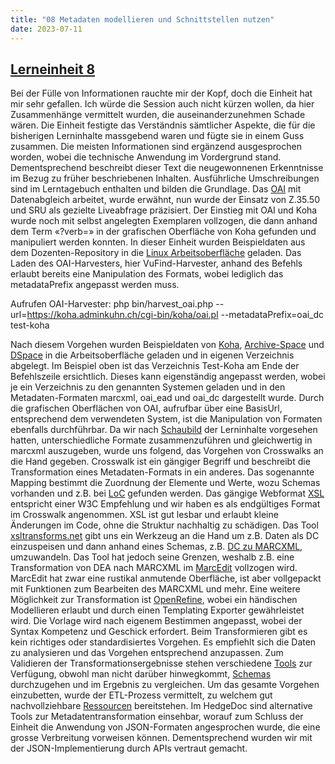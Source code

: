 ```yaml
---
title: "08 Metadaten modellieren und Schnittstellen nutzen"
date: 2023-07-11
---
```

## [Lerneinheit 8](https://pad.gwdg.de/1a2uYR-wRziCkvy3RL6gjA#)

Bei der Fülle von Informationen rauchte mir der Kopf, doch die Einheit hat mir sehr gefallen. Ich würde die Session auch nicht kürzen wollen, da hier Zusammenhänge vermittelt wurden, die auseinanderzunehmen Schade wären. Die Einheit festigte das Verständnis sämtlicher Aspekte, die für die bisherigen Lerninhalte massgebend waren und fügte sie in einem Guss zusammen. Die meisten Informationen sind ergänzend ausgesprochen worden, wobei die technische Anwendung im Vordergrund stand. Dementsprechend beschreibt dieser Text die neugewonnenen Erkenntnisse im Bezug zu früher beschriebenen Inhalten. Ausführliche Umschreibungen sind im Lerntagebuch enthalten und bilden die Grundlage. Das [OAI](https://shkrms.github.io/lerntagebuch_bain/2023/07/11/tag5.html) mit Datenabgleich arbeitet, wurde erwähnt, nun wurde der Einsatz von Z.35.50 und SRU als gezielte Liveabfrage präzisiert. Der Einstieg mit OAI und Koha wurde noch mit selbst angelegten Exemplaren vollzogen, die dann anhand dem Term «?verb=» in der grafischen Oberfläche von Koha gefunden und manipuliert werden konnten. In dieser Einheit wurden Beispieldaten aus dem Dozenten-Repository in die [Linux Arbeitsoberfläche](https://shkrms.github.io/lerntagebuch_bain/2023/07/11/tag2.html) geladen. Das Laden des OAI-Harvesters, hier VuFind-Harvester, anhand des Befehls erlaubt bereits eine Manipulation des Formats, wobei lediglich das metadataPrefix angepasst werden muss. 

Aufrufen OAI-Harvester: php bin/harvest_oai.php --url=https://koha.adminkuhn.ch/cgi-bin/koha/oai.pl --metadataPrefix=oai_dc test-koha

Nach diesem Vorgehen wurden Beispieldaten von [Koha](https://shkrms.github.io/lerntagebuch_bain/2023/07/11/tag4.html), [Archive-Space](https://shkrms.github.io/lerntagebuch_bain/2023/07/11/tag6.html) und [DSpace](https://shkrms.github.io/lerntagebuch_bain/2023/07/11/tag7.html) in die Arbeitsoberfläche geladen und in eigenen Verzeichnis abgelegt. Im Beispiel oben ist das Verzeichnis Test-Koha am Ende der Befehlszeile ersichtlich. Dieses kann eigenständig angepasst werden, wobei je ein Verzeichnis zu den genannten Systemen geladen und in den Metadaten-Formaten marcxml, oai_ead und oai_dc dargestellt wurde. Durch die grafischen Oberflächen von OAI, aufrufbar über eine BasisUrl, entsprechend dem verwendeten System, ist die Manipulation von Formaten ebenfalls durchführbar. Da wir nach [Schaubild](https://shkrms.github.io/lerntagebuch_bain/2023/07/11/tag2.html) der Lerninhalte vorgesehen hatten, unterschiedliche Formate zusammenzuführen und gleichwertig in marcxml auszugeben, wurde uns folgend, das Vorgehen von Crosswalks an die Hand gegeben. Crosswalk ist ein gängiger Begriff und beschreibt die Transformation eines Metadaten-Formats in ein anderes. Das sogenannte Mapping bestimmt die Zuordnung der Elemente und Werte, wozu Schemas vorhanden und z.B. bei [LoC](https://www.loc.gov/) gefunden werden. Das gängige Webformat [XSL](https://programminghistorian.org/en/lessons/transforming-xml-with-xsl) entspricht einer W3C Empfehlung und wir haben es als endgültiges Format im Crosswalk angenommen. XSL ist gut lesbar und erlaubt kleine Änderungen im Code, ohne die Struktur nachhaltig zu schädigen. Das Tool [xsltransforms.net](http://xsltransform.net/) gibt uns ein Werkzeug an die Hand um z.B. Daten als DC einzuspeisen und dann anhand eines Schemas, z.B. [DC zu MARCXML](https://www.loc.gov/standards/marcxml/xslt/DC2MARC21slim.xsl), umzuwandeln. Das Tool hat jedoch seine Grenzen, weshalb z.B. eine Transformation von DEA nach MARCXML im [MarcEdit](https://marcedit.reeset.net/) vollzogen wird. MarcEdit hat zwar eine rustikal anmutende Oberfläche, ist aber vollgepackt mit Funktionen zum Bearbeiten des MARCXML und mehr. Eine weitere Möglichkeit zur Transformation ist [OpenRefine](https://shkrms.github.io/lerntagebuch_bain/2023/07/11/tag3.html), wobei ein händischen Modellieren erlaubt und durch einen Templating Exporter gewährleistet wird. Die Vorlage wird nach eigenem Bestimmen angepasst, wobei der Syntax Kompetenz und Geschick erfordert. Beim Transformieren gibt es kein richtiges oder standardisiertes Vorgehen. Es empfiehlt sich die Daten zu analysieren und das Vorgehen entsprechend anzupassen. Zum Validieren der Transformationsergebnisse stehen verschiedene [Tools](https://www.softwarebytes.org/xmlvalidation/) zur Verfügung, obwohl man nicht darüber hinwegkommt, [Schemas](https://www.loc.gov/standards/marcxml/schema/MARC21slim.xsd) durchzugehen und im Ergebnis zu vergleichen. Um das gesamte Vorgehen einzubetten, wurde der ETL-Prozess vermittelt, zu welchem gut nachvollziehbare [Ressourcen](https://it-in-bibliotheken.de/metadaten.html#datenverarbeitung) bereitstehen. Im HedgeDoc sind alternative Tools zur Metadatentransformation einsehbar, worauf zum Schluss der Einheit die Anwendung von JSON-Formaten angesprochen wurde, die eine grosse Verbreitung vorweisen können. Dementsprechend wurden wir mit der JSON-Implementierung durch APIs vertraut gemacht.
